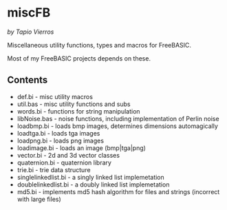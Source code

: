 miscFB
======
_by Tapio Vierros_

Miscellaneous utility functions, types and macros for FreeBASIC.

Most of my FreeBASIC projects depends on these.

Contents
--------
 * def.bi			- misc utility macros
 * util.bas			- misc utility functions and subs
 * words.bi			- functions for string manipulation
 * libNoise.bas		- noise functions, including implementation of Perlin noise
 * loadbmp.bi		- loads bmp images, determines dimensions automagically
 * loadtga.bi		- loads tga images
 * loadpng.bi		- loads png images
 * loadimage.bi		- loads an image (bmp|tga|png)
 * vector.bi		- 2d and 3d vector classes
 * quaternion.bi	- quaternion library
 * trie.bi			- trie data structure
 * singlelinkedlist.bi	- a singly linked list implemetation
 * doublelinkedlist.bi	- a doubly linked list implemetation
 * md5.bi			- implements md5 hash algorithm for files and strings
					  (incorrect with large files)

